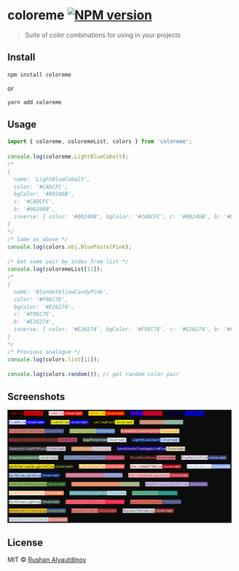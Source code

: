 # coloreme [![NPM version][npm-image]][npm-url]

> Suite of color combinations for using in your projects

## Install

```sh
npm install coloreme
```

or

```sh
yarn add coloreme
```

## Usage

```javascript
import { coloreme, coloremeList, colors } from 'coloreme';

console.log(coloreme.LightBlueCobalt);
/*
{
  name: 'LightBlueCobalt',
  color: '#CADCFC',
  bgColor: '#00246B',
  c: '#CADCFC',
  b: '#00246B',
  inverse: { color: '#00246B', bgColor: '#CADCFC', c: '#00246B', b: '#CADCFC' }
}
*/
/* Same as above */
console.log(colors.obj.BluePastelPink);

/* Get some pair by index from list */
console.log(coloremeList[11]);
/*
{
  name: 'BlondeYellowCandyPink',
  color: '#F9EC7E',
  bgColor: '#E26274',
  c: '#F9EC7E',
  b: '#E26274',
  inverse: { color: '#E26274', bgColor: '#F9EC7E', c: '#E26274', b: '#F9EC7E' }
}
*/
/* Previous analogue */
console.log(colors.list[11]);

console.log(colors.random()); // get random color pair
```

## Screenshots

![Screenshot](media/screenshot.png)

## License

MIT © [Rushan Alyautdinov](https://github.com/akgondber)

[npm-image]: https://img.shields.io/npm/v/coloreme.svg?style=flat
[npm-url]: https://npmjs.org/package/coloreme
